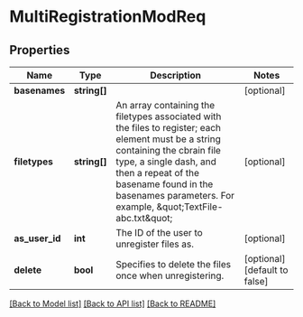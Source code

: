 # MultiRegistrationModReq

## Properties
Name | Type | Description | Notes
------------ | ------------- | ------------- | -------------
**basenames** | **string[]** |  | [optional] 
**filetypes** | **string[]** | An array containing the filetypes associated with the files to register; each element must be a string containing the cbrain file type, a single dash, and then a repeat of the basename found in the basenames parameters. For example, \&quot;TextFile-abc.txt\&quot; | [optional] 
**as_user_id** | **int** | The ID of the user to unregister files as. | [optional] 
**delete** | **bool** | Specifies to delete the files once when unregistering. | [optional] [default to false]

[[Back to Model list]](../README.md#documentation-for-models) [[Back to API list]](../README.md#documentation-for-api-endpoints) [[Back to README]](../README.md)


